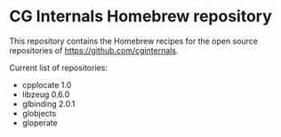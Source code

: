 # CG Internals Homebrew repository

This repository contains the Homebrew recipes for the open source repositories of https://github.com/cginternals.

Current list of repositories:
 * cpplocate 1.0
 * libzeug 0.6.0
 * glbinding 2.0.1
 * globjects
 * gloperate
